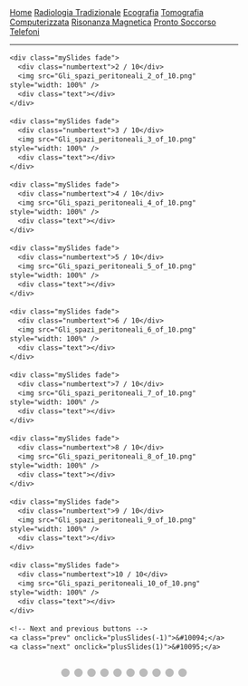 <head>
  <link rel="shortcut icon" type="image/x-icon" href="favicon.ico" />
  <title>SL Rad Vademecum | Presentazione - Gli spazi peritoneali</title>
  <style>
    * {
      box-sizing: border-box;
    }
    /* Slideshow container */
    .slideshow-container {
      max-width: 1000px;
      position: relative;
      margin: auto;
    }
    /* Hide the images by default */
    .mySlides {
      display: none;
    }
    /* Next & previous buttons */
    .prev,
    .next {
      cursor: pointer;
      position: absolute;
      top: 50%;
      width: auto;
      margin-top: -22px;
      padding: 16px;
      color: white;
      font-weight: bold;
      font-size: 18px;
      transition: 0.6s ease;
      border-radius: 0 3px 3px 0;
      user-select: none;
    }
    /* Position the "next button" to the right */
    .next {
      right: 0;
      border-radius: 3px 0 0 3px;
    }
    /* On hover, add a black background color with a little bit see-through */
    .prev:hover,
    .next:hover {
      background-color: rgba(0, 0, 0, 0.8);
    }
    /* Caption text */
    .text {
      color: #f2f2f2;
      font-size: 15px;
      padding: 8px 12px;
      position: absolute;
      bottom: 8px;
      width: 100%;
      text-align: center;
    }
    /* Number text (1/3 etc) */
    .numbertext {
      color: #f2f2f2;
      font-size: 12px;
      padding: 8px 12px;
      position: absolute;
      top: 0;
    }
    /* The dots/bullets/indicators */
    .dot {
      cursor: pointer;
      height: 15px;
      width: 15px;
      margin: 0 2px;
      background-color: #bbb;
      border-radius: 50%;
      display: inline-block;
      transition: background-color 0.6s ease;
    }
    .active,
    .dot:hover {
      background-color: #717171;
    }
    /* Fading animation */
    .fade {
      -webkit-animation-name: fade;
      -webkit-animation-duration: 1.5s;
      animation-name: fade;
      animation-duration: 1.5s;
    }
    @-webkit-keyframes fade {
      from {
        opacity: 0.4;
      }
      to {
        opacity: 1;
      }
    }
    @keyframes fade {
      from {
        opacity: 0.4;
      }
      to {
        opacity: 1;
      }
    }
  </style>
</head>

<body>
  <div class="topnav">
    <a href="https://sl-rad.github.io/SL-Rad-Vademecum">Home</a>
    <a
      href="https://sl-rad.github.io/SL-Rad-Vademecum/radiologia_tradizionale.html"
      >Radiologia Tradizionale</a
    >
    <a href="https://sl-rad.github.io/SL-Rad-Vademecum/ecografia.html"
      >Ecografia</a
    >
    <a
      href="https://sl-rad.github.io/SL-Rad-Vademecum/tomografia_computerizzata.html"
      >Tomografia Computerizzata</a
    >
    <a href="https://sl-rad.github.io/SL-Rad-Vademecum/risonanza_magnetica.html"
      >Risonanza Magnetica</a
    >
    <a href="https://sl-rad.github.io/SL-Rad-Vademecum/pronto_soccorso.html"
      >Pronto Soccorso</a
    >
    <a href="https://sl-rad.github.io/SL-Rad-Vademecum/contatti.html"
      >Telefoni</a
    >
  </div>

  ---

  <!-- Slideshow container -->
  <div class="slideshow-container">
    <!-- Full-width images with number and caption text -->
    <div class="mySlides fade">
      <div class="numbertext">1 / 10</div>
      <img src="Gli_spazi_peritoneali_1_of_10.png" style="width: 100%" />
      <div class="text"></div>
    </div>

    <div class="mySlides fade">
      <div class="numbertext">2 / 10</div>
      <img src="Gli_spazi_peritoneali_2_of_10.png" style="width: 100%" />
      <div class="text"></div>
    </div>

    <div class="mySlides fade">
      <div class="numbertext">3 / 10</div>
      <img src="Gli_spazi_peritoneali_3_of_10.png" style="width: 100%" />
      <div class="text"></div>
    </div>

    <div class="mySlides fade">
      <div class="numbertext">4 / 10</div>
      <img src="Gli_spazi_peritoneali_4_of_10.png" style="width: 100%" />
      <div class="text"></div>
    </div>

    <div class="mySlides fade">
      <div class="numbertext">5 / 10</div>
      <img src="Gli_spazi_peritoneali_5_of_10.png" style="width: 100%" />
      <div class="text"></div>
    </div>

    <div class="mySlides fade">
      <div class="numbertext">6 / 10</div>
      <img src="Gli_spazi_peritoneali_6_of_10.png" style="width: 100%" />
      <div class="text"></div>
    </div>

    <div class="mySlides fade">
      <div class="numbertext">7 / 10</div>
      <img src="Gli_spazi_peritoneali_7_of_10.png" style="width: 100%" />
      <div class="text"></div>
    </div>

    <div class="mySlides fade">
      <div class="numbertext">8 / 10</div>
      <img src="Gli_spazi_peritoneali_8_of_10.png" style="width: 100%" />
      <div class="text"></div>
    </div>

    <div class="mySlides fade">
      <div class="numbertext">9 / 10</div>
      <img src="Gli_spazi_peritoneali_9_of_10.png" style="width: 100%" />
      <div class="text"></div>
    </div>

    <div class="mySlides fade">
      <div class="numbertext">10 / 10</div>
      <img src="Gli_spazi_peritoneali_10_of_10.png" style="width: 100%" />
      <div class="text"></div>
    </div>

    <!-- Next and previous buttons -->
    <a class="prev" onclick="plusSlides(-1)">&#10094;</a>
    <a class="next" onclick="plusSlides(1)">&#10095;</a>
  </div>
  <br />

  <!-- The dots/circles -->
  <div style="text-align: center">
    <span class="dot" onclick="currentSlide(1)"></span>
    <span class="dot" onclick="currentSlide(2)"></span>
    <span class="dot" onclick="currentSlide(3)"></span>
    <span class="dot" onclick="currentSlide(4)"></span>
    <span class="dot" onclick="currentSlide(5)"></span>
    <span class="dot" onclick="currentSlide(6)"></span>
    <span class="dot" onclick="currentSlide(7)"></span>
    <span class="dot" onclick="currentSlide(8)"></span>
    <span class="dot" onclick="currentSlide(9)"></span>
    <span class="dot" onclick="currentSlide(10)"></span>
  </div>

  <script>
    var slideIndex = 1;
    showSlides(slideIndex);

    // Next/previous controls
    function plusSlides(n) {
      showSlides((slideIndex += n));
    }

    // Thumbnail image controls
    function currentSlide(n) {
      showSlides((slideIndex = n));
    }

    function showSlides(n) {
      var i;
      var slides = document.getElementsByClassName("mySlides");
      var dots = document.getElementsByClassName("dot");
      if (n > slides.length) {
        slideIndex = 1;
      }
      if (n < 1) {
        slideIndex = slides.length;
      }
      for (i = 0; i < slides.length; i++) {
        slides[i].style.display = "none";
      }
      for (i = 0; i < dots.length; i++) {
        dots[i].className = dots[i].className.replace(" active", "");
      }
      slides[slideIndex - 1].style.display = "block";
      dots[slideIndex - 1].className += " active";
    }
  </script>
</body>
